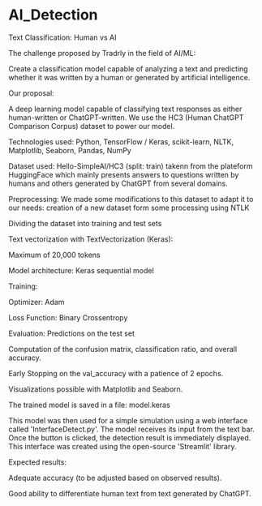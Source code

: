 # AI_Detection
Text Classification: Human vs AI

The challenge proposed by Tradrly in the field of AI/ML:

Create a classification model capable of analyzing a text and predicting whether it was written by a human or generated by artificial intelligence.

Our proposal:

A deep learning model capable of classifying text responses as either human-written or ChatGPT-written.
We use the HC3 (Human ChatGPT Comparison Corpus) dataset to power our model.

Technologies used: Python, TensorFlow / Keras, scikit-learn, NLTK, Matplotlib, Seaborn, Pandas, NumPy

Dataset used:  Hello-SimpleAI/HC3 (split: train) takenn from the plateform HuggingFace which mainly presents
answers to questions written by humans and others generated by ChatGPT from several domains.

Preprocessing: We made some modifications to this dataset to adapt it to our needs: creation of a new dataset form
some processing using NTLK

Dividing the dataset into training and test sets

Text vectorization with TextVectorization (Keras):

Maximum of 20,000 tokens

Model architecture: Keras sequential model

Training:

Optimizer: Adam

Loss Function: Binary Crossentropy

Evaluation: Predictions on the test set

Computation of the confusion matrix, classification ratio, and overall accuracy.

Early Stopping on the val_accuracy with a patience of 2 epochs.

Visualizations possible with Matplotlib and Seaborn.

The trained model is saved in a file: model.keras

This model was then used for a simple simulation using a web interface called 'InterfaceDetect.py'. The model receives its input from the text bar. Once the button is clicked, the detection result is immediately displayed. This interface was created using the open-source 'Streamlit' library.

Expected results:

Adequate accuracy (to be adjusted based on observed results).

Good ability to differentiate human text from text generated by ChatGPT.
